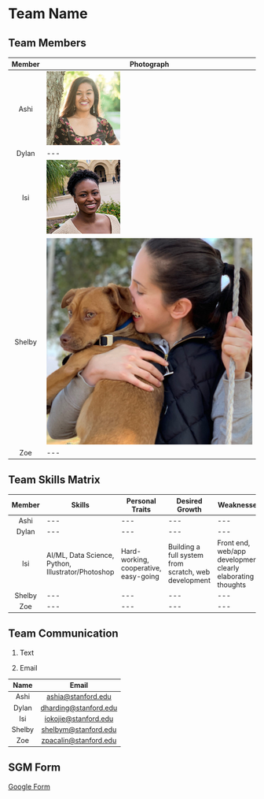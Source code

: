 # Team Name

## Team Members

| Member | Photograph |
|:---:| --- |
| Ashi | ![alt text](team-photos/ashi.png) |
| Dylan | --- |
| Isi | ![alt text](team-photos/isi.png) |
| Shelby | ![alt text](team-photos/shelby.jpeg) |
| Zoe | --- |

## Team Skills Matrix

| Member | Skills | Personal Traits | Desired Growth | Weaknesses |
|:---:| --- | --- | --- | --- |
| Ashi | --- | --- | --- | --- |
| Dylan | --- | --- | --- | --- |
| Isi | AI/ML, Data Science, Python, Illustrator/Photoshop | Hard-working, cooperative, easy-going | Building a full system from scratch, web development | Front end, web/app development, clearly elaborating thoughts |
| Shelby | --- | --- | --- | --- |
| Zoe | --- | --- | --- | --- |


## Team Communication

1. Text

2. Email

| Name | Email |
|:---:|:---:|
| Ashi | ashia@stanford.edu |
| Dylan | dharding@stanford.edu |
| Isi | iokojie@stanford.edu |
| Shelby | shelbym@stanford.edu |
| Zoe | zpacalin@stanford.edu |

## SGM Form

[Google Form](https://goo.gl/forms/ZzoZQtrTO1qZPxPJ2)
